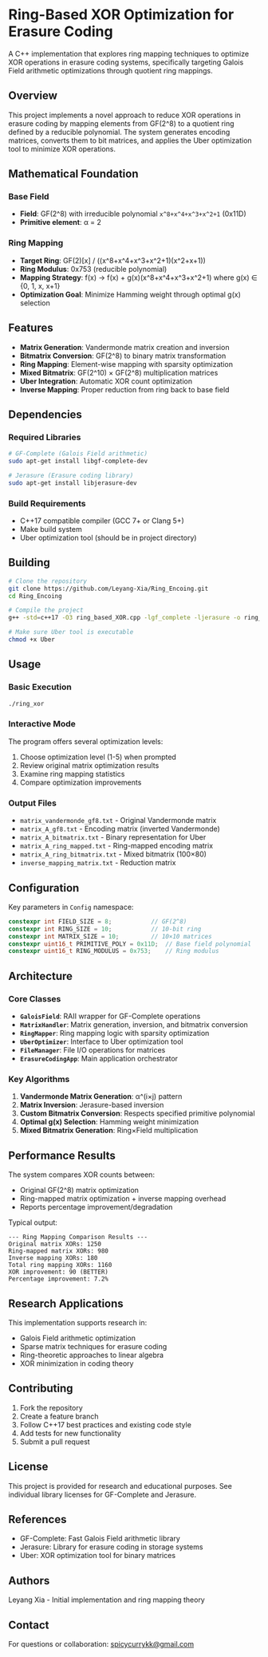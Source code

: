 # Ring-Based XOR Optimization for Erasure Coding

A C++ implementation that explores ring mapping techniques to optimize XOR operations in erasure coding systems, specifically targeting Galois Field arithmetic optimizations through quotient ring mappings.

## Overview

This project implements a novel approach to reduce XOR operations in erasure coding by mapping elements from GF(2^8) to a quotient ring defined by a reducible polynomial. The system generates encoding matrices, converts them to bit matrices, and applies the Uber optimization tool to minimize XOR operations.

## Mathematical Foundation

### Base Field
- **Field**: GF(2^8) with irreducible polynomial `x^8+x^4+x^3+x^2+1` (0x11D)
- **Primitive element**: α = 2

### Ring Mapping
- **Target Ring**: GF(2)[x] / ((x^8+x^4+x^3+x^2+1)(x^2+x+1))
- **Ring Modulus**: 0x753 (reducible polynomial)
- **Mapping Strategy**: f(x) → f(x) + g(x)(x^8+x^4+x^3+x^2+1) where g(x) ∈ {0, 1, x, x+1}
- **Optimization Goal**: Minimize Hamming weight through optimal g(x) selection

## Features

- **Matrix Generation**: Vandermonde matrix creation and inversion
- **Bitmatrix Conversion**: GF(2^8) to binary matrix transformation
- **Ring Mapping**: Element-wise mapping with sparsity optimization
- **Mixed Bitmatrix**: GF(2^10) × GF(2^8) multiplication matrices
- **Uber Integration**: Automatic XOR count optimization
- **Inverse Mapping**: Proper reduction from ring back to base field

## Dependencies

### Required Libraries
```bash
# GF-Complete (Galois Field arithmetic)
sudo apt-get install libgf-complete-dev

# Jerasure (Erasure coding library)
sudo apt-get install libjerasure-dev
```

### Build Requirements
- C++17 compatible compiler (GCC 7+ or Clang 5+)
- Make build system
- Uber optimization tool (should be in project directory)

## Building

```bash
# Clone the repository
git clone https://github.com/Leyang-Xia/Ring_Encoing.git
cd Ring_Encoing

# Compile the project
g++ -std=c++17 -O3 ring_based_XOR.cpp -lgf_complete -ljerasure -o ring_xor

# Make sure Uber tool is executable
chmod +x Uber
```

## Usage

### Basic Execution
```bash
./ring_xor
```

### Interactive Mode
The program offers several optimization levels:
1. Choose optimization level (1-5) when prompted
2. Review original matrix optimization results
3. Examine ring mapping statistics
4. Compare optimization improvements

### Output Files
- `matrix_vandermonde_gf8.txt` - Original Vandermonde matrix
- `matrix_A_gf8.txt` - Encoding matrix (inverted Vandermonde)
- `matrix_A_bitmatrix.txt` - Binary representation for Uber
- `matrix_A_ring_mapped.txt` - Ring-mapped encoding matrix
- `matrix_A_ring_bitmatrix.txt` - Mixed bitmatrix (100×80)
- `inverse_mapping_matrix.txt` - Reduction matrix

## Configuration

Key parameters in `Config` namespace:
```cpp
constexpr int FIELD_SIZE = 8;           // GF(2^8)
constexpr int RING_SIZE = 10;           // 10-bit ring
constexpr int MATRIX_SIZE = 10;         // 10×10 matrices
constexpr uint16_t PRIMITIVE_POLY = 0x11D;  // Base field polynomial
constexpr uint16_t RING_MODULUS = 0x753;    // Ring modulus
```

## Architecture

### Core Classes
- **`GaloisField`**: RAII wrapper for GF-Complete operations
- **`MatrixHandler`**: Matrix generation, inversion, and bitmatrix conversion
- **`RingMapper`**: Ring mapping logic with sparsity optimization
- **`UberOptimizer`**: Interface to Uber optimization tool
- **`FileManager`**: File I/O operations for matrices
- **`ErasureCodingApp`**: Main application orchestrator

### Key Algorithms
1. **Vandermonde Matrix Generation**: α^(i×j) pattern
2. **Matrix Inversion**: Jerasure-based inversion
3. **Custom Bitmatrix Conversion**: Respects specified primitive polynomial
4. **Optimal g(x) Selection**: Hamming weight minimization
5. **Mixed Bitmatrix Generation**: Ring×Field multiplication

## Performance Results

The system compares XOR counts between:
- Original GF(2^8) matrix optimization
- Ring-mapped matrix optimization + inverse mapping overhead
- Reports percentage improvement/degradation

Typical output:
```
--- Ring Mapping Comparison Results ---
Original matrix XORs: 1250
Ring-mapped matrix XORs: 980
Inverse mapping XORs: 180
Total ring mapping XORs: 1160
XOR improvement: 90 (BETTER)
Percentage improvement: 7.2%
```

## Research Applications

This implementation supports research in:
- Galois Field arithmetic optimization
- Sparse matrix techniques for erasure coding
- Ring-theoretic approaches to linear algebra
- XOR minimization in coding theory

## Contributing

1. Fork the repository
2. Create a feature branch
3. Follow C++17 best practices and existing code style
4. Add tests for new functionality
5. Submit a pull request

## License

This project is provided for research and educational purposes. See individual library licenses for GF-Complete and Jerasure.

## References

- GF-Complete: Fast Galois Field arithmetic library
- Jerasure: Library for erasure coding in storage systems
- Uber: XOR optimization tool for binary matrices

## Authors

Leyang Xia - Initial implementation and ring mapping theory

## Contact

For questions or collaboration: spicycurrykk@gmail.com 